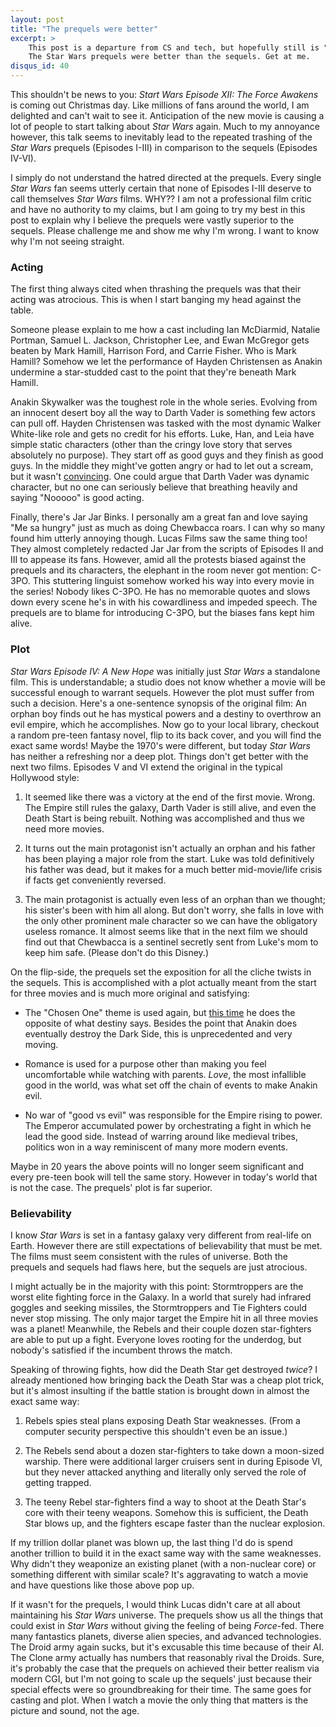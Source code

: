 ```yaml
---
layout: post
title: "The prequels were better"
excerpt: >
    This post is a departure from CS and tech, but hopefully still is "nerdy" enough to seem appropriate for this blog:
    The Star Wars prequels were better than the sequels. Get at me.
disqus_id: 40
---
```

This shouldn't be news to you: *Start Wars Episode XII: The Force Awakens* is coming out Christmas day.
Like millions of fans around the world, I am delighted and can't wait to see it.
Anticipation of the new movie is causing a lot of people to start talking about *Star Wars* again.
Much to my annoyance however, this talk seems to inevitably lead to the repeated trashing of the *Star Wars* prequels (Episodes I-III) in comparison to the sequels (Episodes IV-VI).

I simply do not understand the hatred directed at the prequels.
Every single *Star Wars* fan seems utterly certain that none of Episodes I-III deserve to call themselves *Star Wars* films.
WHY??
I am not a professional film critic and have no authority to my claims, but I am going to try my best in this post to explain why I believe the prequels were vastly superior to the sequels.
Please challenge me and show me why I'm wrong. I want to know why I'm not seeing straight.

### Acting

The first thing always cited when thrashing the prequels was that their acting was atrocious.
This is when I start banging my head against the table.

Someone please explain to me how a cast including Ian McDiarmid, Natalie Portman, Samuel L. Jackson, Christopher Lee, and Ewan McGregor gets beaten by Mark Hamill, Harrison Ford, and Carrie Fisher.
Who is Mark Hamill?
Somehow we let the performance of Hayden Christensen as Anakin undermine a star-studded cast to the point that they're beneath Mark Hamill.

Anakin Skywalker was the toughest role in the whole series.
Evolving from an innocent desert boy all the way to Darth Vader is something few actors can pull off.
Hayden Christensen was tasked with the most dynamic Walker White-like role and gets no credit for his efforts.
Luke, Han, and Leia have simple static characters (other than the cringy love story that serves absolutely no purpose).
They start off as good guys and they finish as good guys.
In the middle they might've gotten angry or had to let out a scream, but it wasn't [convincing][i-am-your-father].
One could argue that Darth Vader was dynamic character, but no one can seriously believe that breathing heavily and saying "Nooooo" is good acting.

Finally, there's Jar Jar Binks.
I personally am a great fan and love saying "Me sa hungry" just as much as doing Chewbacca roars.
I can why so many found him utterly annoying though.
Lucas Films saw the same thing too!
They almost completely redacted Jar Jar from the scripts of Episodes II and III to appease its fans.
However, amid all the protests biased against the prequels and its characters, the elephant in the room never got mention: C-3PO.
This stuttering linguist somehow worked his way into every movie in the series!
Nobody likes C-3PO. He has no memorable quotes and slows down every scene he's in with his cowardliness and impeded speech.
The prequels are to blame for introducing C-3PO, but the biases fans kept him alive.


### Plot

*Star Wars Episode IV: A New Hope* was initially just *Star Wars* a standalone film.
This is understandable; a studio does not know whether a movie will be successful enough to warrant sequels.
However the plot must suffer from such a decision.
Here's a one-sentence synopsis of the original film: An orphan boy finds out he has mystical powers and a destiny to overthrow an evil empire, which he accomplishes.
Now go to your local library, checkout a random pre-teen fantasy novel, flip to its back cover, and you will find the exact same words!
Maybe the 1970's were different, but today *Star Wars* has neither a refreshing nor a deep plot.
Things don't get better with the next two films.
Episodes V and VI extend the original in the typical Hollywood style:

1.  It seemed like there was a victory at the end of the first movie. Wrong.
    The Empire still rules the galaxy, Darth Vader is still alive, and even the Death Start is being rebuilt.
    Nothing was accomplished and thus we need more movies.

2.  It turns out the main protagonist isn't actually an orphan and his father has been playing a major role from the start.
    Luke was told definitively his father was dead, but it makes for a much better mid-movie/life crisis if facts get conveniently reversed.

3.  The main protagonist is actually even less of an orphan than we thought; his sister's been with him all along.
    But don't worry, she falls in love with the only other prominent male character so we can have the obligatory useless romance.
    It almost seems like that in the next film we should find out that Chewbacca is a sentinel secretly sent from Luke's mom to keep him safe.
    (Please don't do this Disney.)

On the flip-side, the prequels set the exposition for all the cliche twists in the sequels.
This is accomplished with a plot actually meant from the start for three movies and is much more original and satisfying:

*   The "Chosen One" theme is used again, but [this time](https://www.youtube.com/watch?v=v_YozYt8l-g) he does the opposite of what destiny says.
    Besides the point that Anakin does eventually destroy the Dark Side, this is unprecedented and very moving.

*   Romance is used for a purpose other than making you feel uncomfortable while watching with parents.
    *Love*, the most infallible good in the world, was what set off the chain of events to make Anakin evil.

*   No war of "good vs evil" was responsible for the Empire rising to power.
    The Emperor accumulated power by orchestrating a fight in which he lead the good side.
    Instead of warring around like medieval tribes, politics won in a way reminiscent of many more modern events.

Maybe in 20 years the above points will no longer seem significant and every pre-teen book will tell the same story.
However in today's world that is not the case. The prequels' plot is far superior.



### Believability

I know *Star Wars* is set in a fantasy galaxy very different from real-life on Earth.
However there are still expectations of believability that must be met.
The films must seem consistent with the rules of universe.
Both the prequels and sequels had flaws here, but the sequels are just atrocious.

I might actually be in the majority with this point: Stormtroppers are the worst elite fighting force in the Galaxy.
In a world that surely had infrared goggles and seeking missiles, the Stormtroppers and Tie Fighters could never stop missing.
The only major target the Empire hit in all three movies was a planet!
Meanwhile, the Rebels and their couple dozen star-fighters are able to put up a fight.
Everyone loves rooting for the underdog, but nobody's satisfied if the incumbent throws the match.

Speaking of throwing fights, how did the Death Star get destroyed *twice*?
I already mentioned how bringing back the Death Star was a cheap plot trick, but it's almost insulting if the battle station is brought down in almost the exact same way:

1.  Rebels spies steal plans exposing Death Star weaknesses.
    (From a computer security perspective this shouldn't even be an issue.)

2.  The Rebels send about a dozen star-fighters to take down a moon-sized warship.
    There were additional larger cruisers sent in during Episode VI, but they never attacked anything and literally only served the role of getting trapped.

3.  The teeny Rebel star-fighters find a way to shoot at the Death Star's core with their teeny weapons.
    Somehow this is sufficient, the Death Star blows up, and the fighters escape faster than the nuclear explosion.

If my trillion dollar planet was blown up, the last thing I'd do is spend another trillion to build it in the exact same way with the same weaknesses.
Why didn't they weaponize an existing planet (with a non-nuclear core) or something different with similar scale?
It's aggravating to watch a movie and have questions like those above pop up.

If it wasn't for the prequels, I would think Lucas didn't care at all about maintaining his *Star Wars* universe.
The prequels show us all the things that could exist in *Star Wars* without giving the feeling of being *Force*-fed.
There many fantastics planets, diverse alien species, and advanced technologies.
The Droid army again sucks, but it's excusable this time because of their AI.
The Clone army actually has numbers that reasonably rival the Droids.
Sure, it's probably the case that the prequels on achieved their better realism via modern CGI, but I'm not going to scale up the sequels' just because their special effects were so groundbreaking for their time.
The same goes for casting and plot.
When I watch a movie the only thing that matters is the picture and sound, not the age.




[i-am-your-father]: https://www.youtube.com/watch?v=_lOT2p_FCvA
[you-were-supposed]: https://www.youtube.com/watch?v=v_YozYt8l-g
